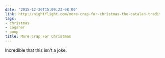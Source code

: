 ```yaml
---
date: '2015-12-20T15:09:23-08:00'
link: http://nightflight.com/more-crap-for-christmas-the-catalan-tradition-of-the-crapping-caganer-in-the-santa-hat/
tags:
- christmas
- caganer
- poop
title: More Crap For Christmas
---
```


Incredible that this isn't a joke.
